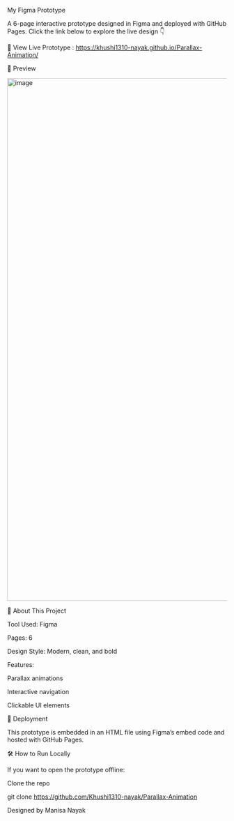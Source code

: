 My Figma Prototype

A 6-page interactive prototype designed in Figma and deployed with GitHub Pages.
Click the link below to explore the live design 👇

🔗 View Live Prototype : https://khushi1310-nayak.github.io/Parallax-Animation/

📸 Preview

<img width="1920" height="1200" alt="image" src="https://github.com/user-attachments/assets/e8ca0300-76fe-4680-a647-41f9b514fcf8" />

🎨 About This Project

Tool Used: Figma

Pages: 6

Design Style: Modern, clean, and bold

Features:

Parallax animations

Interactive navigation

Clickable UI elements

🚀 Deployment

This prototype is embedded in an HTML file using Figma’s embed code and hosted with GitHub Pages.

🛠️ How to Run Locally

If you want to open the prototype offline:

Clone the repo

git clone https://github.com/Khushi1310-nayak/Parallax-Animation

Designed by Manisa Nayak
